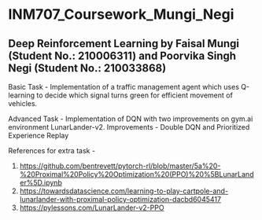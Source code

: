 # INM707_Coursework_Mungi_Negi
 
## Deep Reinforcement Learning by Faisal Mungi (Student No.: 210006311) and Poorvika Singh Negi (Student No.: 210033868) 

Basic Task - 
Implementation of a traffic management agent which uses Q-learning to decide which signal turns green for efficient movement of vehicles.

Advanced Task -
Implementation of DQN with two improvements on gym.ai environment LunarLander-v2. Improvements - Double DQN and Prioritized Experience Replay


References for extra task - 
1. https://github.com/bentrevett/pytorch-rl/blob/master/5a%20-%20Proximal%20Policy%20Optimization%20(PPO)%20%5BLunarLander%5D.ipynb
2. https://towardsdatascience.com/learning-to-play-cartpole-and-lunarlander-with-proximal-policy-optimization-dacbd6045417
3. https://pylessons.com/LunarLander-v2-PPO
